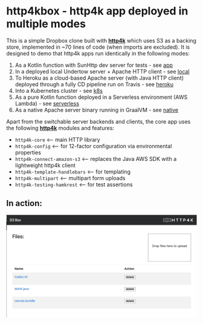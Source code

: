 # http4kbox - http4k app deployed in multiple modes

This is a simple Dropbox clone built with [**http4k**](https://http4k.org) which uses S3 as a backing store, implemented
in ~70 lines of code (when imports are excluded). It is designed to demo that http4k apps run identically in the
following modes:

1. As a Kotlin function with SunHttp dev server for tests - see [app](./app)
1. In a deployed local Undertow server + Apache HTTP client - see [local](./local)
1. To Heroku as a cloud-based Apache server (with Java HTTP client) deployed through a fully CD pipeline run on Travis -
   see [heroku](./heroku)
1. Into a Kubernetes cluster - see [k8s](./k8s)
1. As a pure Kotlin function deployed in a Serverless environment (AWS Lambda) - see [serverless](./serverless)
1. As a native Apache server binary running in GraalVM - see [native](./native)

Apart from the switchable server backends and clients, the core app uses the following [**http4k**](https://http4k.org)
modules and features:

- `http4k-core` <-- main HTTP library
- `http4k-config` <-- for 12-factor configuration via environmental properties
- `http4k-connect-amazon-s3` <-- replaces the Java AWS SDK with a lightweight http4k client
- `http4k-template-handlebars` <-- for templating
- `http4k-multipart` <-- multipart form uploads
- `http4k-testing-hamkrest` <-- for test assertions

## In action:

<img src="https://github.com/daviddenton/http4k-demo-s3box/raw/master/screenshot.png"/>
